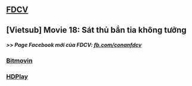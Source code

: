 ## [FDCV](https://admin1509.github.io/fdcvteam.blogspot.com/)
## [Vietsub] Movie 18: Sát thủ bắn tỉa không tưởng

##### >> Page Facebook mới của FDCV: [fb.com/conanfdcv](https://fb.com/conanfdcv)
### [Bitmovin](https://bitmovin.com/demos/stream-test?format=hls&manifest=https://raw.githubusercontent.com/admin1509/admin1509/main/fdcv.xyz/watch-mv/172/index.m3u8)
### [HDPlay](https://hdplay.se/?HLSP2P=https://raw.githubusercontent.com/admin1509/admin1509/main/fdcv.xyz/watch-mv/172/index.m3u8)
